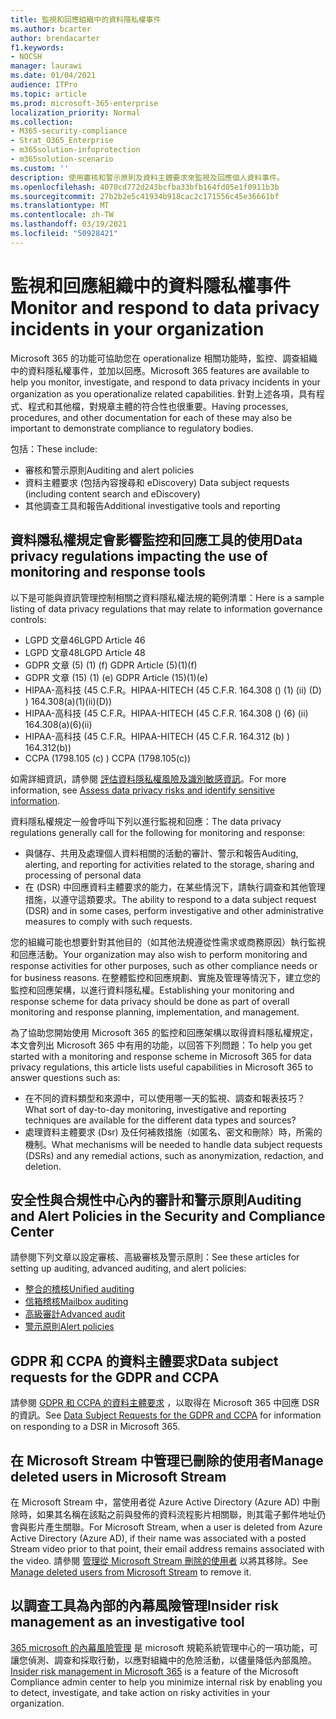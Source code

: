 ```yaml
---
title: 監視和回應組織中的資料隱私權事件
ms.author: bcarter
author: brendacarter
f1.keywords:
- NOCSH
manager: laurawi
ms.date: 01/04/2021
audience: ITPro
ms.topic: article
ms.prod: microsoft-365-enterprise
localization_priority: Normal
ms.collection:
- M365-security-compliance
- Strat_O365_Enterprise
- m365solution-infoprotection
- m365solution-scenario
ms.custom: ''
description: 使用審核和警示原則及資料主體要求來監視及回應個人資料事件。
ms.openlocfilehash: 4070cd772d243bcfba33bfb164fd05e1f0911b3b
ms.sourcegitcommit: 27b2b2e5c41934b918cac2c171556c45e36661bf
ms.translationtype: MT
ms.contentlocale: zh-TW
ms.lasthandoff: 03/19/2021
ms.locfileid: "50928421"
---
```

# <a name="monitor-and-respond-to-data-privacy-incidents-in-your-organization"></a><span data-ttu-id="36926-103">監視和回應組織中的資料隱私權事件</span><span class="sxs-lookup"><span data-stu-id="36926-103">Monitor and respond to data privacy incidents in your organization</span></span>

<span data-ttu-id="36926-104">Microsoft 365 的功能可協助您在 operationalize 相關功能時，監控、調查組織中的資料隱私權事件，並加以回應。</span><span class="sxs-lookup"><span data-stu-id="36926-104">Microsoft 365 features are available to help you monitor, investigate, and respond to data privacy incidents in your organization as you operationalize related capabilities.</span></span> <span data-ttu-id="36926-105">針對上述各項，具有程式、程式和其他檔，對規章主體的符合性也很重要。</span><span class="sxs-lookup"><span data-stu-id="36926-105">Having processes, procedures, and other documentation for each of these may also be important to demonstrate compliance to regulatory bodies.</span></span>

<span data-ttu-id="36926-106">包括：</span><span class="sxs-lookup"><span data-stu-id="36926-106">These include:</span></span> 

- <span data-ttu-id="36926-107">審核和警示原則</span><span class="sxs-lookup"><span data-stu-id="36926-107">Auditing and alert policies</span></span>
- <span data-ttu-id="36926-108">資料主體要求 (包括內容搜尋和 eDiscovery) </span><span class="sxs-lookup"><span data-stu-id="36926-108">Data subject requests (including content search and eDiscovery)</span></span>
- <span data-ttu-id="36926-109">其他調查工具和報告</span><span class="sxs-lookup"><span data-stu-id="36926-109">Additional investigative tools and reporting</span></span>

## <a name="data-privacy-regulations-impacting-the-use-of-monitoring-and-response-tools"></a><span data-ttu-id="36926-110">資料隱私權規定會影響監控和回應工具的使用</span><span class="sxs-lookup"><span data-stu-id="36926-110">Data privacy regulations impacting the use of monitoring and response tools</span></span>

<span data-ttu-id="36926-111">以下是可能與資訊管理控制相關之資料隱私權法規的範例清單：</span><span class="sxs-lookup"><span data-stu-id="36926-111">Here is a sample listing of data privacy regulations that may relate to information governance controls:</span></span>

- <span data-ttu-id="36926-112">LGPD 文章46</span><span class="sxs-lookup"><span data-stu-id="36926-112">LGPD Article 46</span></span>
- <span data-ttu-id="36926-113">LGPD 文章48</span><span class="sxs-lookup"><span data-stu-id="36926-113">LGPD Article 48</span></span>
- <span data-ttu-id="36926-114">GDPR 文章 (5)  (1)  (f) </span><span class="sxs-lookup"><span data-stu-id="36926-114">GDPR Article (5)(1)(f)</span></span>
- <span data-ttu-id="36926-115">GDPR 文章 (15)  (1)  (e) </span><span class="sxs-lookup"><span data-stu-id="36926-115">GDPR Article (15)(1)(e)</span></span>
- <span data-ttu-id="36926-116">HIPAA-高科技 (45 C.F.R。</span><span class="sxs-lookup"><span data-stu-id="36926-116">HIPAA-HITECH (45 C.F.R.</span></span> <span data-ttu-id="36926-117">164.308 ()  (1)  (ii)  (D) ) </span><span class="sxs-lookup"><span data-stu-id="36926-117">164.308(a)(1)(ii)(D))</span></span>
- <span data-ttu-id="36926-118">HIPAA-高科技 (45 C.F.R。</span><span class="sxs-lookup"><span data-stu-id="36926-118">HIPAA-HITECH (45 C.F.R.</span></span> <span data-ttu-id="36926-119">164.308 ()  (6)  (ii) </span><span class="sxs-lookup"><span data-stu-id="36926-119">164.308(a)(6)(ii)</span></span>
- <span data-ttu-id="36926-120">HIPAA-高科技 (45 C.F.R。</span><span class="sxs-lookup"><span data-stu-id="36926-120">HIPAA-HITECH (45 C.F.R.</span></span> <span data-ttu-id="36926-121">164.312 (b) ) </span><span class="sxs-lookup"><span data-stu-id="36926-121">164.312(b))</span></span>
- <span data-ttu-id="36926-122">CCPA (1798.105 (c) ) </span><span class="sxs-lookup"><span data-stu-id="36926-122">CCPA (1798.105(c))</span></span>

<span data-ttu-id="36926-123">如需詳細資訊，請參閱 [評估資料隱私權風險及識別敏感資訊](information-protection-deploy-assess.md)。</span><span class="sxs-lookup"><span data-stu-id="36926-123">For more information, see [Assess data privacy risks and identify sensitive information](information-protection-deploy-assess.md).</span></span>

<span data-ttu-id="36926-124">資料隱私權規定一般會呼叫下列以進行監視和回應：</span><span class="sxs-lookup"><span data-stu-id="36926-124">The data privacy regulations generally call for the following for monitoring and response:</span></span>

- <span data-ttu-id="36926-125">與儲存、共用及處理個人資料相關的活動的審計、警示和報告</span><span class="sxs-lookup"><span data-stu-id="36926-125">Auditing, alerting, and reporting for activities related to the storage, sharing and processing of personal data</span></span>
- <span data-ttu-id="36926-126">在 (DSR) 中回應資料主體要求的能力，在某些情況下，請執行調查和其他管理措施，以遵守這類要求。</span><span class="sxs-lookup"><span data-stu-id="36926-126">The ability to respond to a data subject request (DSR) and in some cases, perform investigative and other administrative measures to comply with such requests.</span></span>

<span data-ttu-id="36926-127">您的組織可能也想要針對其他目的（如其他法規遵從性需求或商務原因）執行監視和回應活動。</span><span class="sxs-lookup"><span data-stu-id="36926-127">Your organization may also wish to perform monitoring and response activities for other purposes, such as other compliance needs or for business reasons.</span></span> <span data-ttu-id="36926-128">在整體監控和回應規劃、實施及管理等情況下，建立您的監控和回應架構，以進行資料隱私權。</span><span class="sxs-lookup"><span data-stu-id="36926-128">Establishing your monitoring and response scheme for data privacy should be done as part of overall monitoring and response planning, implementation, and management.</span></span>

<span data-ttu-id="36926-129">為了協助您開始使用 Microsoft 365 的監控和回應架構以取得資料隱私權規定，本文會列出 Microsoft 365 中有用的功能，以回答下列問題：</span><span class="sxs-lookup"><span data-stu-id="36926-129">To help you get started with a monitoring and response scheme in Microsoft 365 for data privacy regulations, this article lists useful capabilities in Microsoft 365 to answer questions such as:</span></span> 

- <span data-ttu-id="36926-130">在不同的資料類型和來源中，可以使用哪一天的監視、調查和報表技巧？</span><span class="sxs-lookup"><span data-stu-id="36926-130">What sort of day-to-day monitoring, investigative and reporting techniques are available for the different data types and sources?</span></span>
- <span data-ttu-id="36926-131">處理資料主體要求 (Dsr) 及任何補救措施（如匿名、密文和刪除）時，所需的機制。</span><span class="sxs-lookup"><span data-stu-id="36926-131">What mechanisms will be needed to handle data subject requests (DSRs) and any remedial actions, such as anonymization, redaction, and deletion.</span></span>

## <a name="auditing-and-alert-policies-in-the-security-and-compliance-center"></a><span data-ttu-id="36926-132">安全性與合規性中心內的審計和警示原則</span><span class="sxs-lookup"><span data-stu-id="36926-132">Auditing and Alert Policies in the Security and Compliance Center</span></span>

<span data-ttu-id="36926-133">請參閱下列文章以設定審核、高級審核及警示原則：</span><span class="sxs-lookup"><span data-stu-id="36926-133">See these articles for setting up auditing, advanced auditing, and alert policies:</span></span>

- [<span data-ttu-id="36926-134">整合的稽核</span><span class="sxs-lookup"><span data-stu-id="36926-134">Unified auditing</span></span>](../compliance/search-the-audit-log-in-security-and-compliance.md)
- [<span data-ttu-id="36926-135">信箱稽核</span><span class="sxs-lookup"><span data-stu-id="36926-135">Mailbox auditing</span></span>](../compliance/enable-mailbox-auditing.md)
- [<span data-ttu-id="36926-136">高級審計</span><span class="sxs-lookup"><span data-stu-id="36926-136">Advanced audit</span></span>](../compliance/advanced-audit.md)
- [<span data-ttu-id="36926-137">警示原則</span><span class="sxs-lookup"><span data-stu-id="36926-137">Alert policies</span></span>](../compliance/alert-policies.md)

## <a name="data-subject-requests-for-the-gdpr-and-ccpa"></a><span data-ttu-id="36926-138">GDPR 和 CCPA 的資料主體要求</span><span class="sxs-lookup"><span data-stu-id="36926-138">Data subject requests for the GDPR and CCPA</span></span>

<span data-ttu-id="36926-139">請參閱 [GDPR 和 CCPA 的資料主體要求](/compliance/regulatory/gdpr-dsr-Office365) ，以取得在 Microsoft 365 中回應 DSR 的資訊。</span><span class="sxs-lookup"><span data-stu-id="36926-139">See [Data Subject Requests for the GDPR and CCPA](/compliance/regulatory/gdpr-dsr-Office365) for information on responding to a DSR in Microsoft 365.</span></span>

## <a name="manage-deleted-users-in-microsoft-stream"></a><span data-ttu-id="36926-140">在 Microsoft Stream 中管理已刪除的使用者</span><span class="sxs-lookup"><span data-stu-id="36926-140">Manage deleted users in Microsoft Stream</span></span>

<span data-ttu-id="36926-141">在 Microsoft Stream 中，當使用者從 Azure Active Directory (Azure AD) 中刪除時，如果其名稱在該點之前與發佈的資料流程影片相關聯，則其電子郵件地址仍會與影片產生關聯。</span><span class="sxs-lookup"><span data-stu-id="36926-141">For Microsoft Stream, when a user is deleted from Azure Active Directory (Azure AD), if their name was associated with a posted Stream video prior to that point, their email address remains associated with the video.</span></span> <span data-ttu-id="36926-142">請參閱 [管理從 Microsoft Stream 刪除的使用者](/stream/managing-deleted-users) 以將其移除。</span><span class="sxs-lookup"><span data-stu-id="36926-142">See [Manage deleted users from Microsoft Stream](/stream/managing-deleted-users) to remove it.</span></span>

## <a name="insider-risk-management-as-an-investigative-tool"></a><span data-ttu-id="36926-143">以調查工具為內部的內幕風險管理</span><span class="sxs-lookup"><span data-stu-id="36926-143">Insider risk management as an investigative tool</span></span>

<span data-ttu-id="36926-144">[365 microsoft 的內幕風險管理](../compliance/insider-risk-management.md) 是 microsoft 規範系統管理中心的一項功能，可讓您偵測、調查和採取行動，以應對組織中的危險活動，以儘量降低內部風險。</span><span class="sxs-lookup"><span data-stu-id="36926-144">[Insider risk management in Microsoft 365](../compliance/insider-risk-management.md) is a feature of the Microsoft Compliance admin center to help you minimize internal risk by enabling you to detect, investigate, and take action on risky activities in your organization.</span></span>